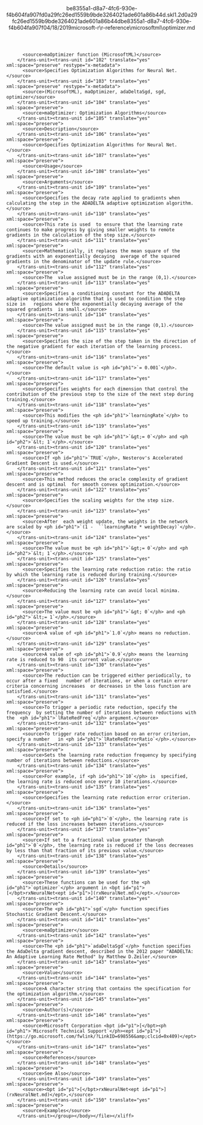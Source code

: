 <?xml version="1.0"?><xliff version="1.2" xmlns="urn:oasis:names:tc:xliff:document:1.2" xmlns:xsi="http://www.w3.org/2001/XMLSchema-instance" xsi:schemaLocation="urn:oasis:names:tc:xliff:document:1.2 xliff-core-1.2-transitional.xsd"><file datatype="xml" original="optimizer.md" source-language="en-US" target-language="en-US"><header><tool tool-id="mdxliff" tool-name="mdxliff" tool-version="1.0-d1654b2" tool-company="Microsoft" /><xliffext:skl_file_name xmlns:xliffext="urn:microsoft:content:schema:xliffextensions">be8355a1-d8a7-4fc6-930e-f4b604fa907fd0a29fc26ed1559b9bde3264021ade601a86b44d.skl</xliffext:skl_file_name><xliffext:version xmlns:xliffext="urn:microsoft:content:schema:xliffextensions">1.2</xliffext:version><xliffext:ms.openlocfilehash xmlns:xliffext="urn:microsoft:content:schema:xliffextensions">d0a29fc26ed1559b9bde3264021ade601a86b44d</xliffext:ms.openlocfilehash><xliffext:ms.sourcegitcommit xmlns:xliffext="urn:microsoft:content:schema:xliffextensions">be8355a1-d8a7-4fc6-930e-f4b604fa907f</xliffext:ms.sourcegitcommit><xliffext:ms.lasthandoff xmlns:xliffext="urn:microsoft:content:schema:xliffextensions">04/18/2019</xliffext:ms.lasthandoff><xliffext:ms.openlocfilepath xmlns:xliffext="urn:microsoft:content:schema:xliffextensions">microsoft-r\r-reference\microsoftml\optimizer.md</xliffext:ms.openlocfilepath></header><body><group id="content" extype="content"><trans-unit id="101" translate="yes" xml:space="preserve" restype="x-metadata">
          <source>maOptimizer function (MicrosoftML)</source>
        </trans-unit><trans-unit id="102" translate="yes" xml:space="preserve" restype="x-metadata">
          <source>Specifies Optimization Algorithms for Neural Net.</source>
        </trans-unit><trans-unit id="103" translate="yes" xml:space="preserve" restype="x-metadata">
          <source>(MicrosoftML), maOptimizer, adaDeltaSgd, sgd, optimizer</source>
        </trans-unit><trans-unit id="104" translate="yes" xml:space="preserve">
          <source>maOptimizer: Optimization Algorithms</source>
        </trans-unit><trans-unit id="105" translate="yes" xml:space="preserve">
          <source>Description</source>
        </trans-unit><trans-unit id="106" translate="yes" xml:space="preserve">
          <source>Specifies Optimization Algorithms for Neural Net.</source>
        </trans-unit><trans-unit id="107" translate="yes" xml:space="preserve">
          <source>Usage</source>
        </trans-unit><trans-unit id="108" translate="yes" xml:space="preserve">
          <source>Arguments</source>
        </trans-unit><trans-unit id="109" translate="yes" xml:space="preserve">
          <source>Specifies the decay rate applied to gradients when calculating the step in the ADADELTA adaptive optimization algorithm.</source>
        </trans-unit><trans-unit id="110" translate="yes" xml:space="preserve">
          <source>This rate is used  to ensure that the learning rate continues to make progress by giving smaller weights to remote gradients in the calculation of the step size.</source>
        </trans-unit><trans-unit id="111" translate="yes" xml:space="preserve">
          <source>Mathematically, it replaces the mean square of the gradients with an exponentially decaying  average of the squared gradients in the denominator of the update rule.</source>
        </trans-unit><trans-unit id="112" translate="yes" xml:space="preserve">
          <source>The  value assigned must be in the range (0,1).</source>
        </trans-unit><trans-unit id="113" translate="yes" xml:space="preserve">
          <source>Specifies a conditioning constant for the ADADELTA  adaptive optimization algorithm that is used to condition the step size in   regions where the exponentially decaying average of the squared gradients  is small.</source>
        </trans-unit><trans-unit id="114" translate="yes" xml:space="preserve">
          <source>The value assigned must be in the range (0,1).</source>
        </trans-unit><trans-unit id="115" translate="yes" xml:space="preserve">
          <source>Specifies the size of the step taken in the direction of the negative gradient for each iteration of the learning process.</source>
        </trans-unit><trans-unit id="116" translate="yes" xml:space="preserve">
          <source>The default value is <ph id="ph1">`= 0.001`</ph>.</source>
        </trans-unit><trans-unit id="117" translate="yes" xml:space="preserve">
          <source>Specifies weights for each dimension that control the contribution of the previous step to the size of the next step during  training.</source>
        </trans-unit><trans-unit id="118" translate="yes" xml:space="preserve">
          <source>This modifies the <ph id="ph1">`learningRate`</ph> to speed up training.</source>
        </trans-unit><trans-unit id="119" translate="yes" xml:space="preserve">
          <source>The value must be <ph id="ph1">`&gt;= 0`</ph> and <ph id="ph2">`&lt; 1`</ph>.</source>
        </trans-unit><trans-unit id="120" translate="yes" xml:space="preserve">
          <source>If <ph id="ph1">`TRUE`</ph>, Nesterov's Accelerated Gradient Descent is used.</source>
        </trans-unit><trans-unit id="121" translate="yes" xml:space="preserve">
          <source>This method reduces the oracle complexity of gradient descent and is optimal  for smooth convex optimization.</source>
        </trans-unit><trans-unit id="122" translate="yes" xml:space="preserve">
          <source>Specifies the scaling weights for the step size.</source>
        </trans-unit><trans-unit id="123" translate="yes" xml:space="preserve">
          <source>After  each weight update, the weights in the network are scaled by <ph id="ph1">`(1 -  ``learningRate * weightDecay)`</ph>.</source>
        </trans-unit><trans-unit id="124" translate="yes" xml:space="preserve">
          <source>The value must be <ph id="ph1">`&gt;= 0`</ph> and <ph id="ph2">`&lt; 1`</ph>.</source>
        </trans-unit><trans-unit id="125" translate="yes" xml:space="preserve">
          <source>Specifies the learning rate reduction ratio: the ratio by which the learning rate is reduced during training.</source>
        </trans-unit><trans-unit id="126" translate="yes" xml:space="preserve">
          <source>Reducing the learning rate can avoid local minima.</source>
        </trans-unit><trans-unit id="127" translate="yes" xml:space="preserve">
          <source>The value must be <ph id="ph1">`&gt; 0`</ph> and <ph id="ph2">`&lt;= 1`</ph>.</source>
        </trans-unit><trans-unit id="128" translate="yes" xml:space="preserve">
          <source>A value of <ph id="ph1">`1.0`</ph> means no reduction.</source>
        </trans-unit><trans-unit id="129" translate="yes" xml:space="preserve">
          <source>A value of <ph id="ph1">`0.9`</ph> means the learning rate is reduced to 90  its current value.</source>
        </trans-unit><trans-unit id="130" translate="yes" xml:space="preserve">
          <source>The reduction can be triggered either periodically, to occur after a fixed   number of iterations, or when a certain error criteria concerning increases  or decreases in the loss function are satisfied.</source>
        </trans-unit><trans-unit id="131" translate="yes" xml:space="preserve">
          <source>To trigger a periodic rate reduction, specify the frequency  by setting the number of iterations between reductions with the  <ph id="ph1">`lRateRedFreq`</ph> argument.</source>
        </trans-unit><trans-unit id="132" translate="yes" xml:space="preserve">
          <source>To trigger rate reduction based on an error criterion, specify a number   in <ph id="ph1">`lRateRedErrorRatio`</ph>.</source>
        </trans-unit><trans-unit id="133" translate="yes" xml:space="preserve">
          <source>Sets the learning rate reduction frequency by specifying  number of iterations between reductions.</source>
        </trans-unit><trans-unit id="134" translate="yes" xml:space="preserve">
          <source>For example, if <ph id="ph1">`10`</ph> is  specified, the learning rate is reduced once every 10 iterations.</source>
        </trans-unit><trans-unit id="135" translate="yes" xml:space="preserve">
          <source>Specifies the learning rate reduction error criterion.</source>
        </trans-unit><trans-unit id="136" translate="yes" xml:space="preserve">
          <source>If set to <ph id="ph1">`0`</ph>, the learning rate is reduced if the loss increases between iterations.</source>
        </trans-unit><trans-unit id="137" translate="yes" xml:space="preserve">
          <source>If set to a fractional value greater than<ph id="ph1">`0`</ph>, the learning rate is reduced if the loss decreases by less than that fraction of its previous value.</source>
        </trans-unit><trans-unit id="138" translate="yes" xml:space="preserve">
          <source>Details</source>
        </trans-unit><trans-unit id="139" translate="yes" xml:space="preserve">
          <source>These functions can be used for the <ph id="ph1">`optimizer`</ph> argument in <bpt id="p1">[</bpt>rxNeuralNet<ept id="p1">](rxNeuralNet.md)</ept>.</source>
        </trans-unit><trans-unit id="140" translate="yes" xml:space="preserve">
          <source>The <ph id="ph1">`sgd`</ph> function specifies Stochastic Gradient Descent.</source>
        </trans-unit><trans-unit id="141" translate="yes" xml:space="preserve">
          <source>maOptimizer</source>
        </trans-unit><trans-unit id="142" translate="yes" xml:space="preserve">
          <source>The <ph id="ph1">`adaDeltaSgd`</ph> function specifies the AdaDelta gradient descent, described in the 2012 paper "ADADELTA: An Adaptive Learning Rate Method" by Matthew D.Zeiler.</source>
        </trans-unit><trans-unit id="143" translate="yes" xml:space="preserve">
          <source>Value</source>
        </trans-unit><trans-unit id="144" translate="yes" xml:space="preserve">
          <source>A character string that contains the specification for the optimization algorithm.</source>
        </trans-unit><trans-unit id="145" translate="yes" xml:space="preserve">
          <source>Author(s)</source>
        </trans-unit><trans-unit id="146" translate="yes" xml:space="preserve">
          <source>Microsoft Corporation <bpt id="p1">[</bpt><ph id="ph1">`Microsoft Technical Support`</ph><ept id="p1">](https://go.microsoft.com/fwlink/?LinkID=698556&amp;clcid=0x409)</ept></source>
        </trans-unit><trans-unit id="147" translate="yes" xml:space="preserve">
          <source>References</source>
        </trans-unit><trans-unit id="148" translate="yes" xml:space="preserve">
          <source>See Also</source>
        </trans-unit><trans-unit id="149" translate="yes" xml:space="preserve">
          <source><bpt id="p1">[</bpt>rxNeuralNet<ept id="p1">](rxNeuralNet.md)</ept>,</source>
        </trans-unit><trans-unit id="150" translate="yes" xml:space="preserve">
          <source>Examples</source>
        </trans-unit></group></body></file></xliff>